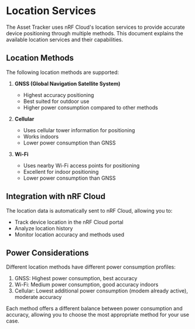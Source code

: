 # Location Services

The Asset Tracker uses nRF Cloud's location services to provide accurate device positioning through multiple methods. This document explains the available location services and their capabilities.

## Location Methods

The following location methods are supported:

1. **GNSS (Global Navigation Satellite System)**
   - Highest accuracy positioning
   - Best suited for outdoor use
   - Higher power consumption compared to other methods

2. **Cellular**
   - Uses cellular tower information for positioning
   - Works indoors
   - Lower power consumption than GNSS

3. **Wi-Fi**
   - Uses nearby Wi-Fi access points for positioning
   - Excellent for indoor positioning
   - Lower power consumption than GNSS

## Integration with nRF Cloud

The location data is automatically sent to nRF Cloud, allowing you to:
- Track device location in the nRF Cloud portal
- Analyze location history
- Monitor location accuracy and methods used

## Power Considerations

Different location methods have different power consumption profiles:

1. GNSS: Highest power consumption, best accuracy
2. Wi-Fi: Medium power consumption, good accuracy indoors
3. Cellular: Lowest additional power consumption (modem already active), moderate accuracy

Each method offers a different balance between power consumption and accuracy, allowing you to choose the most appropriate method for your use case.
